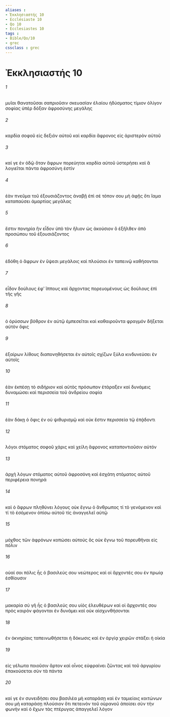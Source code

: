 ```yaml
---
aliases : 
- Ἐκκλησιαστής 10
- Ecclésiaste 10
- Qo 10
- Ecclesiastes 10
tags : 
- Bible/Qo/10
- grec
cssclass : grec
---
```


# Ἐκκλησιαστής 10

###### 1
μυῖαι θανατοῦσαι σαπριοῦσιν σκευασίαν ἐλαίου ἡδύσματος τίμιον ὀλίγον σοφίας ὑπὲρ δόξαν ἀφροσύνης μεγάλης
###### 2
καρδία σοφοῦ εἰς δεξιὸν αὐτοῦ καὶ καρδία ἄφρονος εἰς ἀριστερὸν αὐτοῦ
###### 3
καί γε ἐν ὁδῷ ὅταν ἄφρων πορεύηται καρδία αὐτοῦ ὑστερήσει καὶ ἃ λογιεῖται πάντα ἀφροσύνη ἐστίν
###### 4
ἐὰν πνεῦμα τοῦ ἐξουσιάζοντος ἀναβῇ ἐπὶ σέ τόπον σου μὴ ἀφῇς ὅτι ἴαμα καταπαύσει ἁμαρτίας μεγάλας
###### 5
ἔστιν πονηρία ἣν εἶδον ὑπὸ τὸν ἥλιον ὡς ἀκούσιον ὃ ἐξῆλθεν ἀπὸ προσώπου τοῦ ἐξουσιάζοντος
###### 6
ἐδόθη ὁ ἄφρων ἐν ὕψεσι μεγάλοις καὶ πλούσιοι ἐν ταπεινῷ καθήσονται
###### 7
εἶδον δούλους ἐφ' ἵππους καὶ ἄρχοντας πορευομένους ὡς δούλους ἐπὶ τῆς γῆς
###### 8
ὁ ὀρύσσων βόθρον ἐν αὐτῷ ἐμπεσεῖται καὶ καθαιροῦντα φραγμόν δήξεται αὐτὸν ὄφις
###### 9
ἐξαίρων λίθους διαπονηθήσεται ἐν αὐτοῖς σχίζων ξύλα κινδυνεύσει ἐν αὐτοῖς
###### 10
ἐὰν ἐκπέσῃ τὸ σιδήριον καὶ αὐτὸς πρόσωπον ἐτάραξεν καὶ δυνάμεις δυναμώσει καὶ περισσεία τοῦ ἀνδρείου σοφία
###### 11
ἐὰν δάκῃ ὁ ὄφις ἐν οὐ ψιθυρισμῷ καὶ οὐκ ἔστιν περισσεία τῷ ἐπᾴδοντι
###### 12
λόγοι στόματος σοφοῦ χάρις καὶ χείλη ἄφρονος καταποντιοῦσιν αὐτόν
###### 13
ἀρχὴ λόγων στόματος αὐτοῦ ἀφροσόνη καὶ ἐσχάτη στόματος αὐτοῦ περιφέρεια πονηρά
###### 14
καὶ ὁ ἄφρων πληθύνει λόγους οὐκ ἔγνω ὁ ἄνθρωπος τί τὸ γενόμενον καὶ τί τὸ ἐσόμενον ὀπίσω αὐτοῦ τίς ἀναγγελεῖ αὐτῷ
###### 15
μόχθος τῶν ἀφρόνων κοπώσει αὐτούς ὃς οὐκ ἔγνω τοῦ πορευθῆναι εἰς πόλιν
###### 16
οὐαί σοι πόλις ἧς ὁ βασιλεύς σου νεώτερος καὶ οἱ ἄρχοντές σου ἐν πρωίᾳ ἐσθίουσιν
###### 17
μακαρία σύ γῆ ἧς ὁ βασιλεύς σου υἱὸς ἐλευθέρων καὶ οἱ ἄρχοντές σου πρὸς καιρὸν φάγονται ἐν δυνάμει καὶ οὐκ αἰσχυνθήσονται
###### 18
ἐν ὀκνηρίαις ταπεινωθήσεται ἡ δόκωσις καὶ ἐν ἀργίᾳ χειρῶν στάξει ἡ οἰκία
###### 19
εἰς γέλωτα ποιοῦσιν ἄρτον καὶ οἶνος εὐφραίνει ζῶντας καὶ τοῦ ἀργυρίου ἐπακούσεται σὺν τὰ πάντα
###### 20
καί γε ἐν συνειδήσει σου βασιλέα μὴ καταράσῃ καὶ ἐν ταμιείοις κοιτώνων σου μὴ καταράσῃ πλούσιον ὅτι πετεινὸν τοῦ οὐρανοῦ ἀποίσει σὺν τὴν φωνήν καὶ ὁ ἔχων τὰς πτέρυγας ἀπαγγελεῖ λόγον
